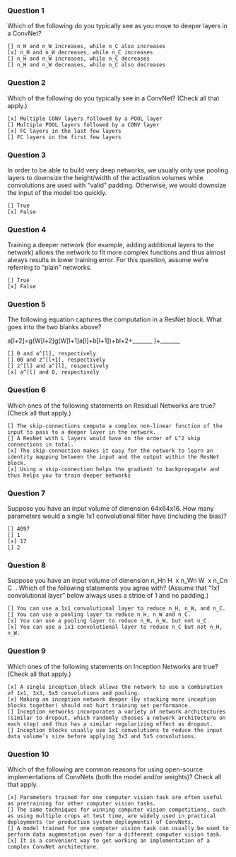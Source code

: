 ### Question 1
Which of the following do you typically see as you move to deeper layers in a ConvNet?

    [] n_H and n_W increases, while n_C also increases
    [x] n_H and n_W decreases, while n_C increases
    [] n_H and n_W increases, while n_C decreases
    [] n_H and n_W decreases, while n_C also decreases

### Question 2
Which of the following do you typically see in a ConvNet? (Check all that apply.)

    [x] Multiple CONV layers followed by a POOL layer
    [] Multiple POOL layers followed by a CONV layer
    [x] FC layers in the last few layers
    [] FC layers in the first few layers

### Question 3
In order to be able to build very deep networks, we usually only use pooling layers to downsize the height/width of the activation volumes while convolutions are used with “valid” padding. Otherwise, we would downsize the input of the model too quickly.

    [] True
    [x] False

### Question 4
Training a deeper network (for example, adding additional layers to the network) allows the network to fit more complex functions and thus almost always results in lower training error. For this question, assume we’re referring to “plain” networks.

    [] True
    [x] False

### Question 5
The following equation captures the computation in a ResNet block. What goes into the two blanks above?

a[l+2]=g(W[l+2]g(W[l+1]a[l]+b[l+1])+bl+2+_______ )+_______

    [] 0 and a^[l], respectively
    [] 00 and z^[l+1], respectively
    [] z^[l] and a^[l], respectively
    [x] a^[l] and 0, respectively

### Question 6
Which ones of the following statements on Residual Networks are true? (Check all that apply.)

    [] The skip-connections compute a complex non-linear function of the input to pass to a deeper layer in the network.
    [] A ResNet with L layers would have on the order of L^2 skip connections in total.
    [x] The skip-connection makes it easy for the network to learn an identity mapping between the input and the output within the ResNet block.
    [x] Using a skip-connection helps the gradient to backpropagate and thus helps you to train deeper networks

### Question 7
Suppose you have an input volume of dimension 64x64x16. How many parameters would a single 1x1 convolutional filter have (including the bias)?

    [] 4097
    [] 1
    [x] 17
    [] 2

### Question 8
Suppose you have an input volume of dimension n_Hn 
    H
    ​	  x n_Wn 
    W
    ​	  x n_Cn 
    C
    ​	 . Which of the following statements you agree with? (Assume that “1x1 convolutional layer” below always uses a stride of 1 and no padding.)


    [] You can use a 1x1 convolutional layer to reduce n_H, n_W, and n_C.
    [] You can use a pooling layer to reduce n_H, n_W and n_C.
    [x] You can use a pooling layer to reduce n_H, n_W, but not n_C.
    [x] You can use a 1x1 convolutional layer to reduce n_C but not n_H, n_W.

### Question 9
Which ones of the following statements on Inception Networks are true? (Check all that apply.)

    [x] A single inception block allows the network to use a combination of 1x1, 3x3, 5x5 convolutions and pooling.
    [x] Making an inception network deeper (by stacking more inception blocks together) should not hurt training set performance.
    [] Inception networks incorporates a variety of network architectures (similar to dropout, which randomly chooses a network architecture on each step) and thus has a similar regularizing effect as dropout.
    [] Inception blocks usually use 1x1 convolutions to reduce the input data volume’s size before applying 3x3 and 5x5 convolutions.

### Question 10
Which of the following are common reasons for using open-source implementations of ConvNets (both the model and/or weights)? Check all that apply.

    [x] Parameters trained for one computer vision task are often useful as pretraining for other computer vision tasks.
    [] The same techniques for winning computer vision competitions, such as using multiple crops at test time, are widely used in practical deployments (or production system deployments) of ConvNets.
    [] A model trained for one computer vision task can usually be used to perform data augmentation even for a different computer vision task.
    [x] It is a convenient way to get working an implementation of a complex ConvNet architecture.
